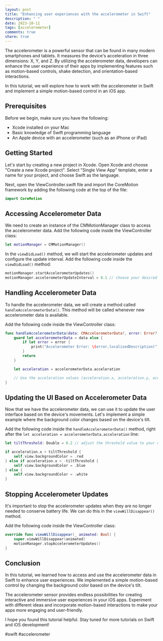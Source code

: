 ```yaml
---
layout: post
title: "Enhancing user experiences with the accelerometer in Swift"
description: " "
date: 2023-10-11
tags: [accelerometer]
comments: true
share: true
---
```


The accelerometer is a powerful sensor that can be found in many modern smartphones and tablets. It measures the device's acceleration in three dimensions: X, Y, and Z. By utilizing the accelerometer data, developers can enhance the user experience of their apps by implementing features such as motion-based controls, shake detection, and orientation-based interactions. 

In this tutorial, we will explore how to work with the accelerometer in Swift and implement a simple motion-based control in an iOS app.

## Prerequisites

Before we begin, make sure you have the following:

- Xcode installed on your Mac
- Basic knowledge of Swift programming language
- An Apple device with an accelerometer (such as an iPhone or iPad)

## Getting Started

Let's start by creating a new project in Xcode. Open Xcode and choose "Create a new Xcode project". Select "Single View App" template, enter a name for your project, and choose Swift as the language.

Next, open the ViewController.swift file and import the CoreMotion framework by adding the following code at the top of the file:

```swift
import CoreMotion
```

## Accessing Accelerometer Data

We need to create an instance of the CMMotionManager class to access the accelerometer data. Add the following code inside the ViewController class:

```swift
let motionManager = CMMotionManager()
```

In the `viewDidLoad()` method, we will start the accelerometer updates and configure the update interval. Add the following code inside the `viewDidLoad()` method:

```swift
motionManager.startAccelerometerUpdates()
motionManager.accelerometerUpdateInterval = 0.1 // choose your desired interval in seconds
```

## Handling Accelerometer Data

To handle the accelerometer data, we will create a method called `handleAccelerometerData()`. This method will be called whenever new accelerometer data is available.

Add the following code inside the ViewController class:

```swift
func handleAccelerometerData(data: CMAccelerometerData?, error: Error?) {
    guard let accelerometerData = data else {
        if let error = error {
            print("Accelerometer Error: \(error.localizedDescription)")
        }
        return
    }

    let acceleration = accelerometerData.acceleration

    // Use the acceleration values (acceleration.x, acceleration.y, acceleration.z) for your desired functionality
}
```

## Updating the UI Based on Accelerometer Data

Now that we have the accelerometer data, we can use it to update the user interface based on the device's movements. Let's implement a simple example where the background color changes based on the device's tilt.

Add the following code inside the `handleAccelerometerData()` method, right after the `let acceleration = accelerometerData.acceleration` line:

```swift
let tiltThreshold: Double = 0.2 // adjust the threshold value to your desired sensitivity

if acceleration.x > tiltThreshold {
    self.view.backgroundColor = .red
} else if acceleration.x < -tiltThreshold {
    self.view.backgroundColor = .blue
} else {
    self.view.backgroundColor = .white
}
```

## Stopping Accelerometer Updates

It's important to stop the accelerometer updates when they are no longer needed to conserve battery life. We can do this in the `viewWillDisappear()` method.

Add the following code inside the ViewController class:

```swift
override func viewWillDisappear(_ animated: Bool) {
    super.viewWillDisappear(animated)
    motionManager.stopAccelerometerUpdates()
}
```

## Conclusion

In this tutorial, we learned how to access and use the accelerometer data in Swift to enhance user experiences. We implemented a simple motion-based control by changing the background color based on the device's tilt.

The accelerometer sensor provides endless possibilities for creating interactive and immersive user experiences in your iOS apps. Experiment with different ideas and incorporate motion-based interactions to make your apps more engaging and user-friendly.

I hope you found this tutorial helpful. Stay tuned for more tutorials on Swift and iOS development!

#swift #accelerometer